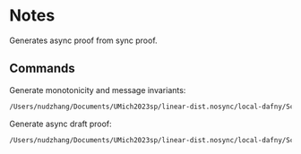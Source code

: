 # Notes

Generates async proof from sync proof.

## Commands

Generate monotonicity and message invariants:

```bash
/Users/nudzhang/Documents/UMich2023sp/linear-dist.nosync/local-dafny/Scripts/dafny /msgInvs distributedSystem.dfy
```

Generate async draft proof:

```bash
/Users/nudzhang/Documents/UMich2023sp/linear-dist.nosync/local-dafny/Scripts/dafny /genAsyncProof ../centralized/applicationProof.dfy
```
